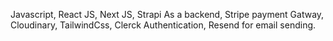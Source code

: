 Javascript, React JS, Next JS, Strapi As a backend, Stripe payment Gatway, Cloudinary, TailwindCss, Clerck Authentication, Resend for email sending.
